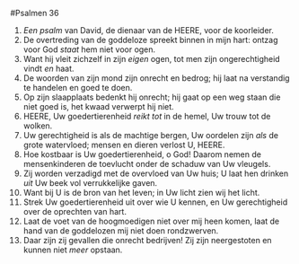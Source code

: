 #Psalmen 36
1. *Een psalm* van David, de dienaar van de HEERE, voor de koorleider. 
2. De overtreding van de goddeloze spreekt binnen in mijn hart: ontzag voor God *staat* hem niet voor ogen. 
3. Want hij vleit zichzelf in zijn *eigen* ogen, tot men zijn ongerechtigheid vindt *en* haat. 
4. De woorden van zijn mond zijn onrecht en bedrog; hij laat na verstandig te handelen en goed te doen. 
5. Op zijn slaapplaats bedenkt hij onrecht; hij gaat op een weg staan die niet goed is, het kwaad verwerpt hij niet. 
6. HEERE, Uw goedertierenheid *reikt tot* in de hemel, Uw trouw tot de wolken. 
7. Uw gerechtigheid is als de machtige bergen, Uw oordelen zijn *als* de grote watervloed; mensen en dieren verlost U, HEERE. 
8. Hoe kostbaar is Uw goedertierenheid, o God! Daarom nemen de mensenkinderen de toevlucht onder de schaduw van Uw vleugels. 
9. Zij worden verzadigd met de overvloed van Uw huis; U laat hen drinken *uit* Uw beek vol verrukkelijke gaven. 
10. Want bij U is de bron van het leven; in Uw licht zien wij het licht. 
11. Strek Uw goedertierenheid uit over wie U kennen, en Uw gerechtigheid over de oprechten van hart. 
12. Laat de voet van de hoogmoedigen niet over mij heen komen, laat de hand van de goddelozen mij niet doen rondzwerven. 
13. Daar zijn zij gevallen die onrecht bedrijven! Zij zijn neergestoten en kunnen niet *meer* opstaan.
